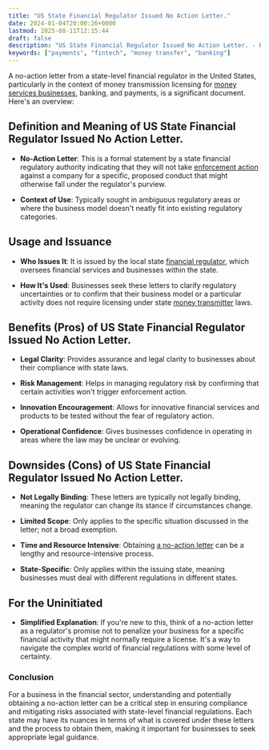 ```yaml
---
title: "US State Financial Regulator Issued No Action Letter."
date: 2024-01-04T20:00:26+0000
lastmod: 2025-08-11T12:15:44
draft: false
description: "US State Financial Regulator Issued No Action Letter. - Payment industry knowledge and insights"
keywords: ["payments", "fintech", "money transfer", "banking"]
---
```


A no-action letter from a state-level financial regulator in the United States, particularly in the context of money transmission licensing for [money services businesses](https://faisalkhanllc.xyz/resources/payments-wiki/m/money-services-business-msb/), banking, and payments, is a significant document. Here's an overview:

## Definition and Meaning of US State Financial Regulator Issued No Action Letter.

- **No-Action Letter**: This is a formal statement by a state financial regulatory authority indicating that they will not take [enforcement action](https://faisalkhanllc.xyz/resources/payments-wiki/e/enforcement-action/) against a company for a specific, proposed conduct that might otherwise fall under the regulator's purview.

- **Context of Use**: Typically sought in ambiguous regulatory areas or where the business model doesn't neatly fit into existing regulatory categories.

## Usage and Issuance

- **Who Issues It**: It is issued by the local state [financial regulator](https://faisalkhanllc.xyz/resources/payments-wiki/f/financial-regulator/), which oversees financial services and businesses within the state.

- **How It's Used**: Businesses seek these letters to clarify regulatory uncertainties or to confirm that their business model or a particular activity does not require licensing under state [money transmitter](https://faisalkhanllc.xyz/resources/payments-wiki/m/money-transmitter/) laws.

## Benefits (Pros) of US State Financial Regulator Issued No Action Letter.

- **Legal Clarity**: Provides assurance and legal clarity to businesses about their compliance with state laws.

- **Risk Management**: Helps in managing regulatory risk by confirming that certain activities won't trigger enforcement action.

- **Innovation Encouragement**: Allows for innovative financial services and products to be tested without the fear of regulatory action.

- **Operational Confidence**: Gives businesses confidence in operating in areas where the law may be unclear or evolving.

## Downsides (Cons) of US State Financial Regulator Issued No Action Letter.

- **Not Legally Binding**: These letters are typically not legally binding, meaning the regulator can change its stance if circumstances change.

- **Limited Scope**: Only applies to the specific situation discussed in the letter; not a broad exemption.

- **Time and Resource Intensive**: Obtaining [a no-action letter](https://faisalkhanllc.xyz/resources/payments-wiki/n/no-action-letter/) can be a lengthy and resource-intensive process.

- **State-Specific**: Only applies within the issuing state, meaning businesses must deal with different regulations in different states.

## For the Uninitiated

- **Simplified Explanation**: If you're new to this, think of a no-action letter as a regulator's promise not to penalize your business for a specific financial activity that might normally require a license. It's a way to navigate the complex world of financial regulations with some level of certainty.

### Conclusion

For a business in the financial sector, understanding and potentially obtaining a no-action letter can be a critical step in ensuring compliance and mitigating risks associated with state-level financial regulations. Each state may have its nuances in terms of what is covered under these letters and the process to obtain them, making it important for businesses to seek appropriate legal guidance.